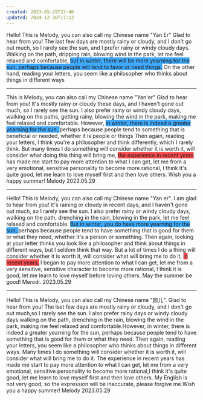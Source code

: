 ```yaml
---
created: 2023-05-29T23:46
updated: 2024-12-30T17:12
---
```


Hello!
This is Melody, you can also call my Chinese name "Yan Er" Glad to hear from you!
The last few days are mostly rainy or cloudy, and I don't go out much, so I rarely see the sun, and I prefer rainy or windy cloudy days. Walking on the path, dripping rain, blowing wind in the park, let me feel relaxed and comfortable, <span style="background:#40a9ff">but in winter, there will be more yearning for the sun, perhaps because people will tend to favor or need things.</span>
On the other hand, reading your letters, you seem like a philosopher who thinks about things in different ways

---

This is Melody, you can also call my Chinese name "Yan'er" Glad to hear from you!
It's mostly rainy or cloudy these days, and I haven't gone out much, so I rarely see the sun. I also prefer rainy or windy cloudy days, walking on the paths, getting rainy, blowing the wind in the park, making me feel relaxed and comfortable. However, <span style="background:#40a9ff">in winter, there is indeed a greater yearning for the sun, </span>perhaps because people tend to something that is beneficial or needed, whether it is people or things
Then again, reading your letters, I think you're a philosopher and think differently, which I rarely think. But many times I do something will consider whether it is worth it, will consider what doing this thing will bring me, <span style="background:#ff4d4f">the experience in recent years </span>has made me start to pay more attention to what I can get, let me from a very emotional, sensitive personality to become more rational, I think it's quite good, let me learn to love myself first and then love others.
Wish you a happy summer!
Melody
2023.05.29

---

Hello!
This is Melody, you can also call my Chinese name "Yan er". I am glad to hear from you!
It's raining or cloudy in recent days, and I haven't gone out much, so I rarely see the sun. I also prefer rainy or windy cloudy days, walking on the path, drenching in the rain, blowing in the park, let me feel relaxed and comfortable. <span style="background:#40a9ff">But in winter, you do have more yearning for the sun, </span>perhaps because people tend to have something that is good for them or what they need, whether it's a person or something.
Then again, looking at your letter thinks you look like a philosopher and think about things in different ways, but I seldom think that way. But a lot of times I do a thing will consider whether it is worth it, will consider what will bring me to do it, <span style="background:#ff4d4f">in recent years,</span> I began to pay more attention to what I can get, let me from a very sensitive, sensitive character to become more rational, I think it is good, let me learn to love myself before loving others.
May the summer be good!
Merodi.
2023.05.29

---

Hello!
This is Melody, you can also call my Chinese name "颜儿". Glad to hear from you!
The last few days are mostly rainy or cloudy, and I don't go out much,so I rarely see the sun. I also prefer rainy days or windy cloudy days.walking on the path, drenching in the rain, blowing the wind in the park, making me feel relaxed and comfortable.However, in winter, there is indeed a greater yearning for the sun, perhaps because people tend to have something that is good for them or what they need.
Then again, reading your letters, you seem like a philosopher who thinks about things in different ways. Many times I do something will consider whether it is worth it, will consider what will bring me to do it.
The experience in recent years has made me start to pay more attention to what I can get, let me from a very emotional, sensitive personality to become more rational,I think it's quite good, let me learn to love myself first and then love others.
My English is not very good, so the expression will be inaccurate, please forgive me.Wish you a happy summer!
Melody
2023.05.29